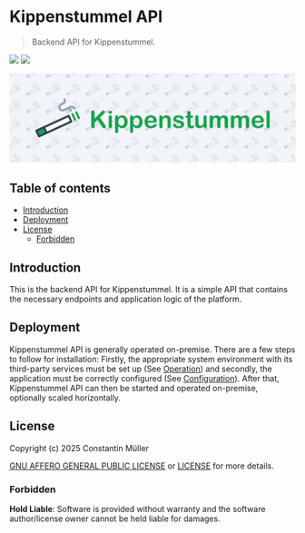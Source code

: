 # Kippenstummel API

> Backend API for Kippenstummel.

![](https://img.shields.io/badge/Node.js-20-green?logo=node.js)
![](https://img.shields.io/badge/NestJS-11-E0234E?logo=nestjs)

![Banner](./docs/images/banner.svg)

## Table of contents

- [Introduction](#introduction)
- [Deployment](#deployment)
- [License](#license)
  - [Forbidden](#forbidden)

## Introduction

This is the backend API for Kippenstummel. It is a simple API that contains
the necessary endpoints and application logic of the platform.

## Deployment

Kippenstummel API is generally operated on-premise. There are a few steps to
follow for installation: Firstly, the appropriate system environment with its
third-party services must be set up (See [Operation](docs/operation.md)) and secondly,
the application must be correctly configured (See [Configuration](docs/configuration.md)).
After that, Kippenstummel API can then be started and operated on-premise, optionally
scaled horizontally.

## License

Copyright (c) 2025 Constantin Müller

[GNU AFFERO GENERAL PUBLIC LICENSE](https://www.gnu.org/licenses/) or [LICENSE](LICENSE) for
more details.

### Forbidden

**Hold Liable**: Software is provided without warranty and the software
author/license owner cannot be held liable for damages.
